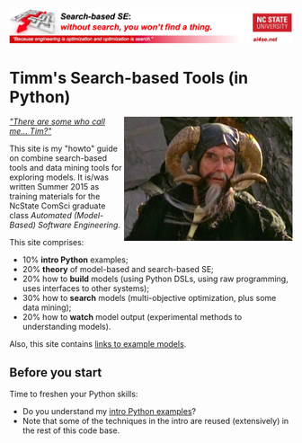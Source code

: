 <img width=800 src="https://raw.githubusercontent.com/timm/15/master/src/img/banner.jpg">

# Timm's Search-based Tools (in Python)

<img align=right src="https://raw.githubusercontent.com/timm/15/master/src/img/tim.jpg">[_"There are some who call me... Tim?"_](https://www.youtube.com/watch?v=JTbrIo1p-So)


This site is my "howto" guide on combine search-based tools and data mining tools for
exploring models. It is/was written Summer 2015 as training materials for the NcState ComSci graduate
class _Automated (Model-Based) Software Engineering_. 

This site comprises:

+ 10% **intro Python** examples;
+ 20% **theory** of model-based and search-based SE;
+ 20% how to **build** models (using Python DSLs, using raw programming, uses interfaces to other systems);
+ 30% how to **search** models (multi-objective optimization, plus some data mining);
+ 20% how to **watch** model output (experimental methods to understanding models).

Also, this site contains [links to example models](doc/examplemodels.md).

## Before you start  

Time to freshen your Python skills:

+ Do you understand my [intro Python examples](doc/101python.md)? 
+ Note that some of the techniques in the intro are reused (extensively) in the rest of this code base.
 
